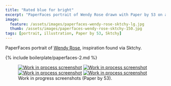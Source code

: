 ```yaml
---
title: "Rated blue for bright"
excerpt: "PaperFaces portrait of Wendy Rose drawn with Paper by 53 on an iPad."
image: 
  feature: /assets/images/paperfaces-wendy-rose-sktchy-lg.jpg
  thumb: /assets/images/paperfaces-wendy-rose-sktchy-150.jpg
tags: [portrait, illustration, Paper by 53, Sktchy]
---
```


PaperFaces portrait of <a href="http://sktchy.com/nlpXWH">Wendy Rose</a>, inspiration found via Sktchy.

{% include boilerplate/paperfaces-2.md %}

<figure class="half">
	<a href="{{ site.url }}/assets/images/paperfaces-wendy-rose-sktchy-process-1-lg.jpg"><img src="{{ site.url }}/assets/images/paperfaces-wendy-rose-sktchy-process-1-600.jpg" alt="Work in process screenshot"></a>
	<a href="{{ site.url }}/assets/images/paperfaces-wendy-rose-sktchy-process-2-lg.jpg"><img src="{{ site.url }}/assets/images/paperfaces-wendy-rose-sktchy-process-2-600.jpg" alt="Work in process screenshot"></a>
	<a href="{{ site.url }}/assets/images/paperfaces-wendy-rose-sktchy-process-3-lg.jpg"><img src="{{ site.url }}/assets/images/paperfaces-wendy-rose-sktchy-process-3-600.jpg" alt="Work in process screenshot"></a>
	<a href="{{ site.url }}/assets/images/paperfaces-wendy-rose-sktchy-process-4-lg.jpg"><img src="{{ site.url }}/assets/images/paperfaces-wendy-rose-sktchy-process-4-600.jpg" alt="Work in process screenshot"></a>
	<figcaption>Work in progress screenshots (Paper by 53).</figcaption>
</figure>
